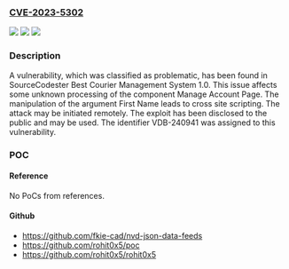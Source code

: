 ### [CVE-2023-5302](https://cve.mitre.org/cgi-bin/cvename.cgi?name=CVE-2023-5302)
![](https://img.shields.io/static/v1?label=Product&message=Best%20Courier%20Management%20System&color=blue)
![](https://img.shields.io/static/v1?label=Version&message=%3D%201.0%20&color=brighgreen)
![](https://img.shields.io/static/v1?label=Vulnerability&message=CWE-79%20Cross%20Site%20Scripting&color=brighgreen)

### Description

A vulnerability, which was classified as problematic, has been found in SourceCodester Best Courier Management System 1.0. This issue affects some unknown processing of the component Manage Account Page. The manipulation of the argument First Name leads to cross site scripting. The attack may be initiated remotely. The exploit has been disclosed to the public and may be used. The identifier VDB-240941 was assigned to this vulnerability.

### POC

#### Reference
No PoCs from references.

#### Github
- https://github.com/fkie-cad/nvd-json-data-feeds
- https://github.com/rohit0x5/poc
- https://github.com/rohit0x5/rohit0x5

